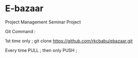 E-bazaar
=======

Project Management Seminar Project

Git Command : 

1st time only ; git clone https://github.com/rkcbabu/ebazaar.git 

Every time PULL ; then only PUSH  ;  



